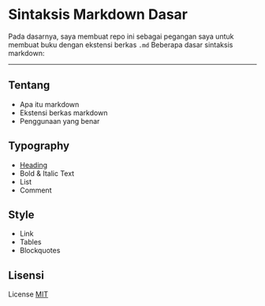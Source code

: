 # Sintaksis Markdown Dasar

Pada dasarnya, saya membuat repo ini sebagai pegangan saya untuk membuat buku dengan ekstensi berkas `.md`
Beberapa dasar sintaksis markdown:

---

## Tentang
* Apa itu markdown
* Ekstensi berkas markdown
* Penggunaan yang benar

## Typography
* [Heading](/id/Typography/headings.md)
* Bold & Italic Text
* List
* Comment

## Style
* Link
* Tables
* Blockquotes

## Lisensi
License [MIT](/LICENSE)
